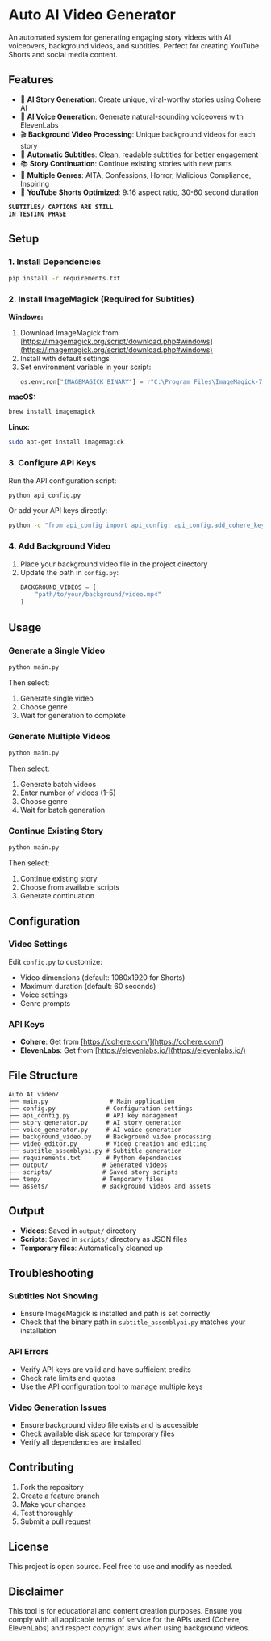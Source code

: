 # Auto AI Video Generator

An automated system for generating engaging story videos with AI voiceovers, background videos, and subtitles. Perfect for creating YouTube Shorts and social media content.

## Features

- 🤖 **AI Story Generation**: Create unique, viral-worthy stories using Cohere AI
- 🎤 **AI Voice Generation**: Generate natural-sounding voiceovers with ElevenLabs
- 🎬 **Background Video Processing**: Unique background videos for each story
- 📝 **Automatic Subtitles**: Clean, readable subtitles for better engagement
- 📚 **Story Continuation**: Continue existing stories with new parts
- 🎯 **Multiple Genres**: AITA, Confessions, Horror, Malicious Compliance, Inspiring
- 📱 **YouTube Shorts Optimized**: 9:16 aspect ratio, 30-60 second duration
  
<code style="red : name_color">**SUBTITLES/ CAPTIONS ARE STILL IN TESTING PHASE**</code>

## Setup

### 1. Install Dependencies

```bash
pip install -r requirements.txt
```

### 2. Install ImageMagick (Required for Subtitles)

**Windows:**
1. Download ImageMagick from [https://imagemagick.org/script/download.php#windows](https://imagemagick.org/script/download.php#windows)
2. Install with default settings
3. Set environment variable in your script:
   ```python
   os.environ["IMAGEMAGICK_BINARY"] = r"C:\Program Files\ImageMagick-7.1.1-Q16-HDRI\magick.exe"
   ```

**macOS:**
```bash
brew install imagemagick
```

**Linux:**
```bash
sudo apt-get install imagemagick
```

### 3. Configure API Keys

Run the API configuration script:
```bash
python api_config.py
```

Or add your API keys directly:
```bash
python -c "from api_config import api_config; api_config.add_cohere_key('your-cohere-key'); api_config.add_elevenlabs_key('your-elevenlabs-key')"
```

### 4. Add Background Video

1. Place your background video file in the project directory
2. Update the path in `config.py`:
   ```python
   BACKGROUND_VIDEOS = [
       "path/to/your/background/video.mp4"
   ]
   ```

## Usage

### Generate a Single Video

```bash
python main.py
```

Then select:
1. Generate single video
2. Choose genre
3. Wait for generation to complete

### Generate Multiple Videos

```bash
python main.py
```

Then select:
1. Generate batch videos
2. Enter number of videos (1-5)
3. Choose genre
4. Wait for batch generation

### Continue Existing Story

```bash
python main.py
```

Then select:
1. Continue existing story
2. Choose from available scripts
3. Generate continuation

## Configuration

### Video Settings

Edit `config.py` to customize:
- Video dimensions (default: 1080x1920 for Shorts)
- Maximum duration (default: 60 seconds)
- Voice settings
- Genre prompts

### API Keys

- **Cohere**: Get from [https://cohere.com/](https://cohere.com/)
- **ElevenLabs**: Get from [https://elevenlabs.io/](https://elevenlabs.io/)

## File Structure

```
Auto AI video/
├── main.py                 # Main application
├── config.py              # Configuration settings
├── api_config.py          # API key management
├── story_generator.py     # AI story generation
├── voice_generator.py     # AI voice generation
├── background_video.py    # Background video processing
├── video_editor.py        # Video creation and editing
├── subtitle_assemblyai.py # Subtitle generation
├── requirements.txt       # Python dependencies
├── output/               # Generated videos
├── scripts/              # Saved story scripts
├── temp/                 # Temporary files
└── assets/               # Background videos and assets
```

## Output

- **Videos**: Saved in `output/` directory
- **Scripts**: Saved in `scripts/` directory as JSON files
- **Temporary files**: Automatically cleaned up

## Troubleshooting

### Subtitles Not Showing
- Ensure ImageMagick is installed and path is set correctly
- Check that the binary path in `subtitle_assemblyai.py` matches your installation

### API Errors
- Verify API keys are valid and have sufficient credits
- Check rate limits and quotas
- Use the API configuration tool to manage multiple keys

### Video Generation Issues
- Ensure background video file exists and is accessible
- Check available disk space for temporary files
- Verify all dependencies are installed

## Contributing

1. Fork the repository
2. Create a feature branch
3. Make your changes
4. Test thoroughly
5. Submit a pull request

## License

This project is open source. Feel free to use and modify as needed.

## Disclaimer

This tool is for educational and content creation purposes. Ensure you comply with all applicable terms of service for the APIs used (Cohere, ElevenLabs) and respect copyright laws when using background videos. 
